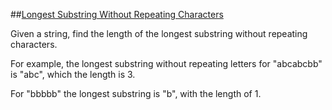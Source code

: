 ##[Longest Substring Without Repeating Characters](https://leetcode.com/problems/longest-substring-without-repeating-characters/)

Given a string, find the length of the longest substring without repeating characters.   

For example, the longest substring without repeating letters for "abcabcbb" is "abc", which the length is 3.   

For "bbbbb" the longest substring is "b", with the length of 1.